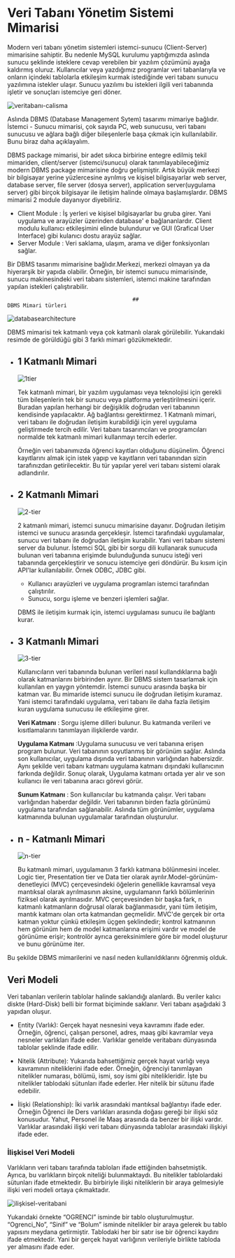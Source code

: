 

# Veri Tabanı Yönetim Sistemi Mimarisi

Modern veri tabanı yönetim sistemleri istemci-sunucu (Client-Server) mimarisine sahiptir. Bu nedenle MySQL kurulumu yaptığımızda aslında sunucu şeklinde isteklere cevap verebilen bir yazılım çözümünü ayağa kaldırmış oluruz. Kullanıcılar veya yazdığımız programlar veri tabanlarıyla ve onların içindeki tablolarla etkileşim kurmak istediğinde veri tabanı sunucu yazılımına istekler ulaşır. Sunucu yazılımı bu istekleri ilgili veri tabanında işletir ve sonuçları istemciye geri döner.

![veritabanı-calisma](figures/veritabanı-calisma.png)



Aslında DBMS (Database Management Sytem) tasarımı mimariye bağlıdır. İstemci - Sunucu mimarisi, çok sayıda PC, web sunucusu, veri tabanı sunucusu ve ağlara bağlı diğer bileşenlerle başa çıkmak için kullanılabilir.  Bunu biraz daha açıklayalım.

DBMS package mimarisi, bir adet sıkıca birbirine entegre edilmiş tekil mimariden, client/server (istemci/sunucu) olarak tanımlayabileceğimiz modern DBMS package mimarisine doğru gelişmiştir. Artık büyük merkezi bir bilgisayar yerine yüzlercesine ayrılmış ve kişisel bilgisayarlar web server, database server, file server (dosya server), application server(uygulama server) gibi birçok bilgisayar ile iletişim halinde olmaya başlamışlardır. DBMS mimarisi 2 module dayanıyor diyebiliriz.

* Client Module : İş yerleri ve kişisel bilgisayarlar bu gruba girer. Yani uygulama ve arayüzler üzerinden database' e bağlananlardır. Client modulu kullanıcı etkileşimini elinde bulundurur ve GUI (Grafical User Interface) gibi kulanıcı dostu arayüz sağlar.
* Server Module : Veri saklama, ulaşım, arama ve diğer fonksiyonları sağlar.

Bir DBMS tasarımı mimarisine bağlıdır.Merkezi, merkezi olmayan ya da hiyerarşik bir yapıda olabilir. Örneğin, bir istemci sunucu mimarisinde, sunucu makinesindeki veri tabanı sistemleri, istemci makine tarafından yapılan istekleri çalıştırabilir.

											## 																	DBMS Mimari türleri

![databasearchitecture](figures/dbms-architecture.png)



DBMS mimarisi tek katmanlı veya çok katmanlı olarak görülebilir. Yukarıdaki resimde de görüldüğü gibi 3 farklı mimari gözükmektedir.

* ## 1 Katmanlı Mimari

  ![1tier](figures/1-tier.png)

   

  Tek katmanlı mimari, bir yazılım uygulaması veya teknolojisi için gerekli tüm bileşenlerin tek bir sunucu veya platforma yerleştirilmesini içerir. Buradan yapılan herhangi bir değişiklik doğrudan veri tabanının kendisinde yapılacaktır. Ağ bağlantısı gerektirmez. 1 Katmanlı mimari, veri tabanı ile doğrudan iletişim kurabildiği için yerel uygulama geliştirmede tercih edilir. Veri tabanı tasarımcıları ve programcıları normalde tek katmanlı mimari kullanmayı tercih ederler.

  Örneğin veri tabanımızda öğrenci kayıtları olduğunu düşünelim. Öğrenci kayıtlarını almak için istek yapıp ve kayıtların veri tabanından sizin tarafınızdan getirilecektir. Bu tür yapılar yerel veri tabanı sistemi olarak adlandırılır.

* ## 2 Katmanlı Mimari

  ![2-tier](figures/2-tier.png)

  2 katmanlı mimari, istemci sunucu mimarisine dayanır. Doğrudan iletişim istemci ve sunucu arasında gerçekleşir. İstemci tarafındaki uygulamalar, sunucu  veri tabanı ile doğrudan iletişim kurabilir. Yani veri tabanı sistemi server da bulunur. İstemci SQL gibi bir sorgu dili kullanarak sunucuda bulunan veri tabanına erişimde bulunduğunda  sunucu isteği veri tabanında gerçekleştirir ve sonucu istemciye geri döndürür. Bu kısım için API'lar kullanılabilir. Örnek ODBC, JDBC gibi.

  - Kullanıcı arayüzleri ve uygulama programları istemci tarafından çalıştırılır. 
  - Sunucu, sorgu işleme ve benzeri işlemleri sağlar.

  DBMS ile iletişim kurmak için, istemci uygulaması sunucu ile bağlantı kurar.
  
* ## 3 Katmanlı Mimari

  ![3-tier](figures/3-tier.png)

  Kullanıcıların veri tabanında bulunan verileri nasıl kullandıklarına  bağlı olarak katmanlarını  birbirinden ayırır. Bir DBMS sistem tasarlamak için kullanılan en yaygın yöntemdir. İstemci sunucu arasında başka bir katman var. Bu  mimaride istemci sunucu ile doğrudan iletişim kuramaz. Yani istemci tarafındaki uygulama, veri tabanı ile daha fazla iletişim kuran uygulama sunucusu ile etkileşime girer. 

  **Veri Katmanı** : Sorgu işleme dilleri bulunur. Bu katmanda verileri ve kısıtlamalarını tanımlayan ilişkilerde vardır.

  **Uygulama Katmanı** :Uygulama sunucusu ve veri tabanına erişen program bulunur. Veri tabanının soyutlanmış  bir görünüm sağlar. Aslında son kullanıcılar, uygulama dışında veri tabanının varlığından habersizdir. Aynı şekilde veri tabanı katmanı uygulama katmanı dışındaki kullanıcının farkında değildir. Sonuç olarak, Uygulama katmanı ortada yer alır ve son kullanıcı ile veri tabanına aracı görevi görür.

  **Sunum Katmanı** : Son kullanıcılar bu katmanda çalışır. Veri tabanı varlığından haberdar değildir. Veri tabanının  birden fazla görünümü uygulama tarafından sağlanabilir. Aslında tüm görünümler, uygulama katmanında bulunan uygulamalar tarafından oluşturulur.

* ## n - Katmanlı Mimari

  ![n-tier](figures/n-tier.png)

  Bu katmanlı mimari, uygulamanın 3 farklı katmana bölünmesini inceler. Logic tier, Presentation tier ve Data tier olarak ayrılır.Model-görünüm-denetleyici (MVC) çerçevesindeki öğelerin genellikle kavramsal veya mantıksal olarak ayrılmasının aksine, uygulamanın farklı bölümlerinin fiziksel olarak ayrılmasıdır. MVC çerçevesinden bir başka fark, n katmanlı katmanların doğrusal olarak bağlanmasıdır, yani tüm iletişim, mantık katmanı olan orta katmandan geçmelidir. MVC'de gerçek bir orta katman yoktur çünkü etkileşim üçgen şeklindedir; kontrol katmanının hem görünüm hem de model katmanlarına erişimi vardır ve model de görünüme erişir; kontrolör ayrıca gereksinimlere göre bir model oluşturur ve bunu görünüme iter. 

Bu şekilde DBMS mimarilerini ve nasıl neden kullanıldıklarını öğrenmiş olduk.

## Veri Modeli

Veri tabanları verilerin tablolar halinde saklandığı alanlardı. Bu veriler kalıcı diskte (Hard-Disk) belli bir format biçiminde saklanır. Veri tabanı aşağıdaki 3 yapıdan oluşur.

* Entity (Varlık): Gerçek hayat nesnesini veya kavramını ifade eder. Örneğin, öğrenci, çalışan personel, adres, maaş gibi kavramlar veya nesneler varlıkları ifade eder. Varlıklar genelde veritabanı dünyasında tablolar şeklinde ifade edilir.

* Nitelik (Attribute): Yukarıda bahsettiğimiz gerçek hayat varlığı veya kavramının niteliklerini ifade eder. Örneğin, öğrenciyi tanımlayan nitelikler numarası, bölümü, ismi, soy ismi gibi nitelikleridir. İşte bu nitelikler tablodaki sütunları ifade ederler. Her nitelik bir sütunu ifade edebilir.

* İlişki (Relationship): İki varlık arasındaki mantıksal bağlantıyı ifade eder. Örneğin Öğrenci ile Ders varlıkları arasında doğası gereği bir ilişki söz konusudur. Yahut, Personel ile Maaş arasında da benzer bir ilişki vardır. Varlıklar arasındaki ilişki veri tabanı dünyasında tablolar arasındaki ilişkiyi ifade eder.

### İlişkisel Veri Modeli

Varlıkların veri tabanı tarafında tabloları ifade ettiğinden bahsetmiştik. Ayrıca, bu varlıkların birçok niteliği bulunmaktaydı. Bu nitelikler tablolardaki sütunları ifade etmektedir. Bu birbiriyle ilişki niteliklerin bir araya gelmesiyle ilişki veri modeli ortaya çıkmaktadır.

![ilişkisel-veritabani](figures/iliskisel-veritabanı.png)

Yukarıdaki örnekte “OGRENCI” isminde bir tablo oluşturulmuştur. “Ogrenci_No”, “Sinif” ve “Bolum” isminde nitelikler bir araya gelerek bu tablo yapısını meydana getirmiştir. Tablodaki her bir satır ise bir öğrenci kaydını ifade etmektedir. Yani bir gerçek hayat varlığının verileriyle birlikte tabloda yer almasını ifade eder.